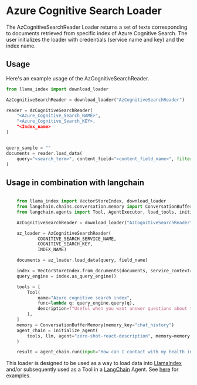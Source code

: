 # Azure Cognitive Search Loader

The AzCognitiveSearchReader Loader returns a set of texts corresponding to documents retrieved from specific index of Azure Cognitive Search.
The user initializes the loader with credentials (service name and key) and the index name. 

## Usage

Here's an example usage of the AzCognitiveSearchReader.

```python
from llama_index import download_loader

AzCognitiveSearchReader = download_loader("AzCognitiveSearchReader")

reader = AzCognitiveSearchReader(
    "<Azure_Cognitive_Search_NAME>",
    "<Azure_Cognitive_Search_KEY>,
    "<Index_name>
)


query_sample = ""
documents = reader.load_data(
    query="<search_term>", content_field="<content_field_name>", filter="<azure_search_filter>"
)
```

## Usage in combination with langchain

```python

    from llama_index import VectorStoreIndex, download_loader
    from langchain.chains.conversation.memory import ConversationBufferMemory
    from langchain.agents import Tool, AgentExecutor, load_tools, initialize_agent

    AzCognitiveSearchReader = download_loader("AzCognitiveSearchReader")

    az_loader = AzCognitiveSearchReader(
            COGNITIVE_SEARCH_SERVICE_NAME,
            COGNITIVE_SEARCH_KEY,
            INDEX_NAME)

    documents = az_loader.load_data(query, field_name)

    index = VectorStoreIndex.from_documents(documents, service_context=service_context)
    query_engine = index.as_query_engine()

    tools = [
        Tool(
            name="Azure cognitive search index",
            func=lambda q: query_engine.query(q),
            description=f"Useful when you want answer questions about the text on azure cognitive search.",
        ),
    ]
    memory = ConversationBufferMemory(memory_key="chat_history")
    agent_chain = initialize_agent(
        tools, llm, agent="zero-shot-react-description", memory=memory
    )

    result = agent_chain.run(input="How can I contact with my health insurance?")
```


This loader is designed to be used as a way to load data into [LlamaIndex](https://github.com/run-llama/llama_index/tree/main/llama_index) and/or subsequently used as a Tool in a [LangChain](https://github.com/hwchase17/langchain) Agent. See [here](https://github.com/emptycrown/llama-hub/tree/main) for examples.